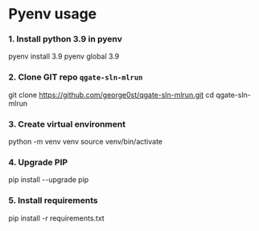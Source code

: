 # Pyenv usage 

### 1. Install python 3.9 in pyenv 
pyenv install 3.9
pyenv global 3.9

### 2. Clone GIT repo `qgate-sln-mlrun`
git clone https://github.com/george0st/qgate-sln-mlrun.git
cd qgate-sln-mlrun

### 3. Create virtual environment
python -m venv venv
source venv/bin/activate

### 4. Upgrade PIP
pip install --upgrade pip

### 5. Install requirements
pip install -r requirements.txt
